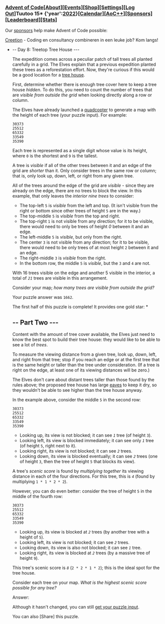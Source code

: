 ### [Advent of Code](https://adventofcode.com/)[[About]](https://adventofcode.com/2022/about)[[Events]](https://adventofcode.com/2022/events)[[Shop]](https://teespring.com/stores/advent-of-code)[[Settings]](https://adventofcode.com/2022/settings)[[Log Out]](https://adventofcode.com/2022/auth/logout)Tuutoo 15* {'year':[2022](https://adventofcode.com/2022)}[[Calendar]](https://adventofcode.com/2022)[[AoC++]](https://adventofcode.com/2022/support)[[Sponsors]](https://adventofcode.com/2022/sponsors)[[Leaderboard]](https://adventofcode.com/2022/leaderboard)[[Stats]](https://adventofcode.com/2022/stats)

Our [sponsors](https://adventofcode.com/2022/sponsors) help make Advent of Code possible:

[Creetion](https://www.creetion.nl/publicaties/advent-of-code-2022/) - Coding en consultancy combineren in een leuke job? Kom langs!

- -- Day 8: Treetop Tree House ---

    The expedition comes across a peculiar patch of tall trees all planted carefully in a grid. The Elves explain that a previous expedition planted these trees as a reforestation effort. Now, they're curious if this would be a good location for a [tree house](https://en.wikipedia.org/wiki/Tree_house).

    First, determine whether there is enough tree cover here to keep a tree house *hidden*. To do this, you need to count the number of trees that are *visible from outside the grid* when looking directly along a row or column.

    The Elves have already launched a [quadcopter](https://en.wikipedia.org/wiki/Quadcopter) to generate a map with the height of each tree (your puzzle input). For example:

    ```
    30373
    25512
    65332
    33549
    35390

    ```

    Each tree is represented as a single digit whose value is its height, where `0` is the shortest and `9` is the tallest.

    A tree is *visible* if all of the other trees between it and an edge of the grid are *shorter* than it. Only consider trees in the same row or column; that is, only look up, down, left, or right from any given tree.

    All of the trees around the edge of the grid are *visible* - since they are already on the edge, there are no trees to block the view. In this example, that only leaves the *interior nine trees* to consider:

    - The top-left `5` is *visible* from the left and top. (It isn't visible from the right or bottom since other trees of height `5` are in the way.)
    - The top-middle `5` is *visible* from the top and right.
    - The top-right `1` is not visible from any direction; for it to be visible, there would need to only be trees of height *0* between it and an edge.
    - The left-middle `5` is *visible*, but only from the right.
    - The center `3` is not visible from any direction; for it to be visible, there would need to be only trees of at most height `2` between it and an edge.
    - The right-middle `3` is *visible* from the right.
    - In the bottom row, the middle `5` is *visible*, but the `3` and `4` are not.

    With 16 trees visible on the edge and another 5 visible in the interior, a total of *`21`* trees are visible in this arrangement.

    Consider your map; *how many trees are visible from outside the grid?*

    Your puzzle answer was `1662`.

    The first half of this puzzle is complete! It provides one gold star: *

    ## -- Part Two ---

    Content with the amount of tree cover available, the Elves just need to know the best spot to build their tree house: they would like to be able to see a lot of *trees*.

    To measure the viewing distance from a given tree, look up, down, left, and right from that tree; stop if you reach an edge or at the first tree that is the same height or taller than the tree under consideration. (If a tree is right on the edge, at least one of its viewing distances will be zero.)

    The Elves don't care about distant trees taller than those found by the rules above; the proposed tree house has large [eaves](https://en.wikipedia.org/wiki/Eaves) to keep it dry, so they wouldn't be able to see higher than the tree house anyway.

    In the example above, consider the middle `5` in the second row:

    ```
    30373
    25512
    65332
    33549
    35390

    ```

    - Looking up, its view is not blocked; it can see *`1`* tree (of height `3`).
    - Looking left, its view is blocked immediately; it can see only *`1`* tree (of height `5`, right next to it).
    - Looking right, its view is not blocked; it can see *`2`* trees.
    - Looking down, its view is blocked eventually; it can see *`2`* trees (one of height `3`, then the tree of height `5` that blocks its view).

    A tree's *scenic score* is found by *multiplying together* its viewing distance in each of the four directions. For this tree, this is *`4`* (found by multiplying `1 * 1 * 2 * 2`).

    However, you can do even better: consider the tree of height `5` in the middle of the fourth row:

    ```
    30373
    25512
    65332
    33549
    35390

    ```

    - Looking up, its view is blocked at *`2`* trees (by another tree with a height of `5`).
    - Looking left, its view is not blocked; it can see *`2`* trees.
    - Looking down, its view is also not blocked; it can see *`1`* tree.
    - Looking right, its view is blocked at *`2`* trees (by a massive tree of height `9`).

    This tree's scenic score is *`8`* (`2 * 2 * 1 * 2`); this is the ideal spot for the tree house.

    Consider each tree on your map. *What is the highest scenic score possible for any tree?*

    Answer: 

    Although it hasn't changed, you can still [get your puzzle input](https://adventofcode.com/2022/day/8/input).

    You can also [Share] this puzzle.